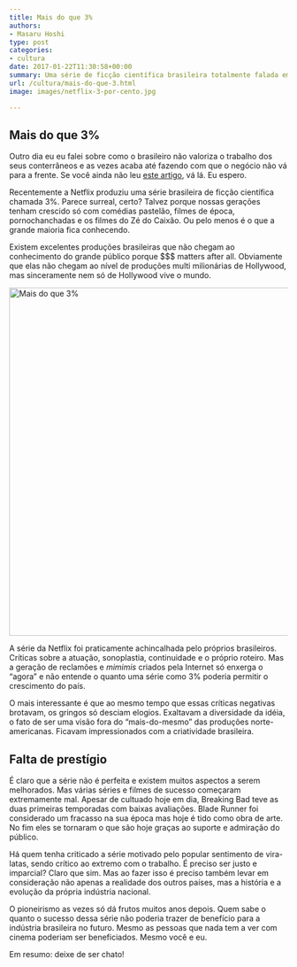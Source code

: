 ```yaml
---
title: Mais do que 3%
authors:
- Masaru Hoshi
type: post
categories:
- cultura
date: 2017-01-22T11:30:58+00:00
summary: Uma série de ficção científica brasileira totalmente falada em português é produzida e distribuída para o mundo todo. Por que então tem tanta gente reclamando?
url: /cultura/mais-do-que-3.html
image: images/netflix-3-por-cento.jpg

---
```

## Mais do que 3%

Outro dia eu eu falei sobre como o brasileiro não valoriza o trabalho dos seus conterrâneos e as vezes acaba até fazendo com que o negócio não vá para a frente. Se você ainda não leu [este artigo][1], vá lá. Eu espero.

Recentemente a Netflix produziu uma série brasileira de ficção científica chamada 3%. Parece surreal, certo? Talvez porque nossas gerações tenham crescido só com comédias pastelão, filmes de época, pornochanchadas e os filmes do Zé do Caixão. Ou pelo menos é o que a grande maioria fica conhecendo.

Existem excelentes produções brasileiras que não chegam ao conhecimento do grande público porque $$$ matters after all. Obviamente que elas não chegam ao nível de produções multi milionárias de Hollywood, mas sinceramente nem só de Hollywood vive o mundo.

<img class="aligncenter size-full wp-image-7336" src="http://www.canadaagora.com/wp-content/uploads/netflix-3-percent-atores.jpg" alt="Mais do que 3%" width="1100" height="629" />

A série da Netflix foi praticamente achincalhada pelo próprios brasileiros. Críticas sobre a atuação, sonoplastia, continuidade e o próprio roteiro. Mas a geração de reclamões e _mimimis_ criados pela Internet só enxerga o &#8220;agora&#8221; e não entende o quanto uma série como 3% poderia permitir o crescimento do país.

O mais interessante é que ao mesmo tempo que essas críticas negativas brotavam, os gringos só desciam elogios. Exaltavam a diversidade da idéia, o fato de ser uma visão fora do &#8220;mais-do-mesmo&#8221; das produções norte-americanas. Ficavam impressionados com a criatividade brasileira.

## Falta de prestígio

É claro que a série não é perfeita e existem muitos aspectos a serem melhorados. Mas várias séries e filmes de sucesso começaram extremamente mal. Apesar de cultuado hoje em dia, Breaking Bad teve as duas primeiras temporadas com baixas avaliações. Blade Runner foi considerado um fracasso na sua época mas hoje é tido como obra de arte. No fim eles se tornaram o que são hoje graças ao suporte e admiração do público.

Há quem tenha criticado a série motivado pelo popular sentimento de vira-latas, sendo crítico ao extremo com o trabalho. É preciso ser justo e imparcial? Claro que sim. Mas ao fazer isso é preciso também levar em consideração não apenas a realidade dos outros países, mas a história e a evolução da própria indústria nacional.

O pioneirismo as vezes só dá frutos muitos anos depois. Quem sabe o quanto o sucesso dessa série não poderia trazer de benefício para a indústria brasileira no futuro. Mesmo as pessoas que nada tem a ver com cinema poderiam ser beneficiados. Mesmo você e eu.

Em resumo: deixe de ser chato!

 [1]: http://www.canadaagora.com/japa/porque-negocios-brasileiros-nao-prosperam.html
